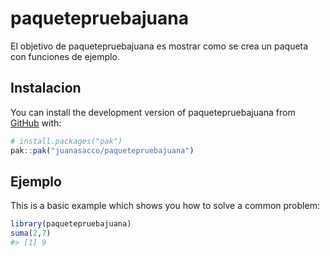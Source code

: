 
<!-- README.md is generated from README.Rmd. Please edit that file -->

# paquetepruebajuana

<!-- badges: start -->
<!-- badges: end -->

El objetivo de paquetepruebajuana es mostrar como se crea un paqueta con
funciones de ejemplo.

## Instalacion

You can install the development version of paquetepruebajuana from
[GitHub](https://github.com/) with:

``` r
# install.packages("pak")
pak::pak("juanasacco/paquetepruebajuana")
```

## Ejemplo

This is a basic example which shows you how to solve a common problem:

``` r
library(paquetepruebajuana)
suma(2,7)
#> [1] 9
```
